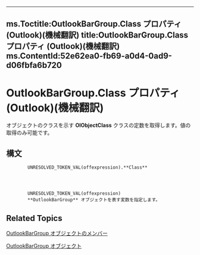 

---
ms.Toctitle:OutlookBarGroup.Class プロパティ (Outlook)(機械翻訳)
title:OutlookBarGroup.Class プロパティ (Outlook)(機械翻訳)
ms.ContentId:52e62ea0-fb69-a0d4-0ad9-d06fbfa6b720
---
# OutlookBarGroup.Class プロパティ (Outlook)(機械翻訳)




オブジェクトのクラスを示す **OlObjectClass** クラスの定数を取得します。値の取得のみ可能です。

## 構文

            UNRESOLVED_TOKEN_VAL(offexpression).**Class**




            UNRESOLVED_TOKEN_VAL(offexpression)
            **OutlookBarGroup** オブジェクトを表す変数を指定します。



## Related Topics

[OutlookBarGroup オブジェクトのメンバー](34976b5d-fa6a-db4d-884b-4222613c1912.md)

[OutlookBarGroup オブジェクト](4ccc4213-5a57-7a8b-4ce5-869a096bd096.md)




